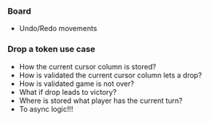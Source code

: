### Board
- Undo/Redo movements

### Drop a token use case
- How the current cursor column is stored?
- How is validated the current cursor column lets a drop?
- How is validated game is not over?
- What if drop leads to victory?
- Where is stored what player has the current turn?
- To async logic!!!